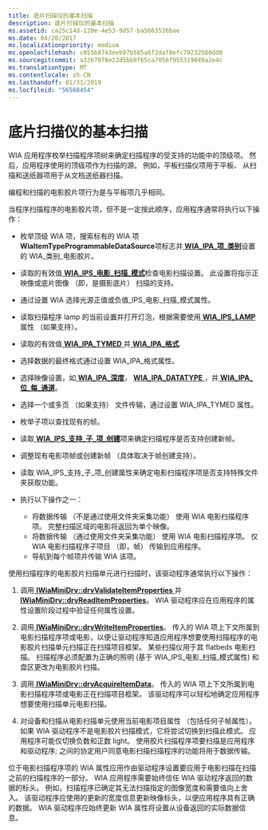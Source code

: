 ```yaml
---
title: 底片扫描仪的基本扫描
description: 底片扫描仪的基本扫描
ms.assetid: ca25c14d-120e-4e53-9d57-ba5663536bae
ms.date: 04/20/2017
ms.localizationpriority: medium
ms.openlocfilehash: c055b8743eeb97b505a6f2daf8efc79232580dd8
ms.sourcegitcommit: a33b7978e22d5bb9f65ca7056f955319049a2e4c
ms.translationtype: MT
ms.contentlocale: zh-CN
ms.lasthandoff: 01/31/2019
ms.locfileid: "56568454"
---
```

# <a name="basic-scanning-for-film-scanners"></a>底片扫描仪的基本扫描





WIA 应用程序枚举扫描程序项树来确定扫描程序的受支持的功能中的顶级项。 然后，应用程序使用的顶级项作为扫描的源。 例如，平板扫描仪项用于平板、 从扫描和送纸器项用于从文档送纸器扫描。

编程和扫描的电影胶片项行为是与平板项几乎相同。

当程序扫描程序的电影胶片项，但不是一定按此顺序，应用程序通常将执行以下操作：

-   枚举顶级 WIA 项，搜索标有的 WIA 项**WiaItemTypeProgrammableDataSource**项标志并[ **WIA\_IPA\_项\_类别**](https://msdn.microsoft.com/library/windows/hardware/ff551581)设置的 WIA\_类别\_电影胶片。

-   读取的有效值[ **WIA\_IPS\_电影\_扫描\_模式**](https://msdn.microsoft.com/library/windows/hardware/ff552598)检查电影扫描设置。 此设置将指示正映像或底片图像 （即，是摄影底片） 扫描的支持。

-   通过设置 WIA 选择光源正值或负值\_IPS\_电影\_扫描\_模式属性。

-   读取扫描程序 lamp 的当前设置并打开灯泡，根据需要使用[ **WIA\_IPS\_LAMP** ](https://msdn.microsoft.com/library/windows/hardware/ff552603)属性 （如果支持）。

-   读取的有效值[ **WIA\_IPA\_TYMED** ](https://msdn.microsoft.com/library/windows/hardware/ff551656)并[ **WIA\_IPA\_格式**](https://msdn.microsoft.com/library/windows/hardware/ff551553).

-   选择数据的最终格式通过设置 WIA\_IPA\_格式属性。

-   选择映像设置，如[ **WIA\_IPA\_深度**](https://msdn.microsoft.com/library/windows/hardware/ff551546)， [ **WIA\_IPA\_DATATYPE** ](https://msdn.microsoft.com/library/windows/hardware/ff551543)，并[ **WIA\_IPA\_位\_每\_通道**](https://msdn.microsoft.com/library/windows/hardware/ff551526)。

-   选择一个或多页 （如果支持） 文件传输，通过设置 WIA\_IPA\_TYMED 属性。

-   枚举子项以查找现有的帧。

-   读取[ **WIA\_IPS\_支持\_子\_项\_创建**](https://msdn.microsoft.com/library/windows/hardware/ff552653)项来确定扫描程序是否支持创建新帧。

-   调整现有电影项帧或创建新帧 （具体取决于帧创建支持）。

-   读取 WIA\_IPS\_支持\_子\_项\_创建属性来确定电影扫描程序项是否支持特殊文件夹获取功能。

-   执行以下操作之一：
    -   将数据传输 （不是通过使用文件夹采集功能） 使用 WIA 电影扫描程序项。 完整扫描区域的电影将返回为单个映像。
    -   将数据传输 （通过使用文件夹采集功能） 使用 WIA 电影扫描程序项。 仅 WIA 电影扫描程序子项目 （即，帧） 传输到应用程序。
    -   导航到每个帧项并传输 WIA 该项。

使用扫描程序的电影胶片扫描单元进行扫描时，该驱动程序通常执行以下操作：

1.  调用[ **IWiaMiniDrv::drvValidateItemProperties** ](https://msdn.microsoft.com/library/windows/hardware/ff545017)并[ **IWiaMiniDrv::drvReadItemProperties**](https://msdn.microsoft.com/library/windows/hardware/ff545005)。 WIA 驱动程序应在应用程序的属性设置阶段过程中验证任何属性设置。

2.  调用[ **IWiaMiniDrv::drvWriteItemProperties**](https://msdn.microsoft.com/library/windows/hardware/ff545020)。 传入的 WIA 项上下文所属到电影扫描程序项或电影，以便让驱动程序知道应用程序想要使用扫描程序的电影胶片扫描单元扫描正在扫描项目框架。 某些扫描仪用于其 flatbeds 电影扫描。 扫描程序必须配置为正确的照明 (基于 WIA\_IPS\_电影\_扫描\_模式属性) 和盘区更改为电影胶片扫描。

3.  调用[ **IWiaMiniDrv::drvAcquireItemData**](https://msdn.microsoft.com/library/windows/hardware/ff543956)。 传入的 WIA 项上下文所属到电影扫描程序项或电影正在扫描项目框架。 该驱动程序可以轻松地确定应用程序想要使用扫描单元电影扫描。

4.  对设备和扫描从电影扫描单元使用当前电影项目属性 （包括任何子帧属性）。 如果 WIA 驱动程序不是电影胶片扫描模式，它将尝试切换到扫描此模式。 应用程序可能仅切换负数和正数 light。 使用胶片扫描程序项要扫描是应用程序和驱动程序; 之间的协定用户同意电影扫描扫描程序的功能将用于数据传输。

位于电影扫描程序项的 WIA 属性应用作由驱动程序设置要应用于电影扫描在扫描之前的扫描程序的一部分。 WIA 应用程序需要始终信任 WIA 驱动程序返回的数据的标头。 例如，扫描程序已确定其无法扫描指定的图像宽度和需要值向上舍入。 该驱动程序应使用的更新的宽度信息更新映像标头，以便应用程序具有正确的数据。 WIA 驱动程序应始终更新 WIA 属性将设置从设备返回的实际数据信息。

 

 




